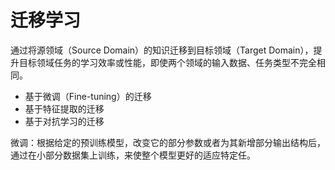 # 迁移学习

通过将源领域（Source Domain）的知识迁移到目标领域（Target Domain），提升目标领域任务的学习效率或性能，即使两个领域的输入数据、任务类型不完全相同。

* 基于微调（Fine-tuning）的迁移
* 基于特征提取的迁移 
* 基于对抗学习的迁移

微调：根据给定的预训练模型，改变它的部分参数或者为其新增部分输出结构后，通过在小部分数据集上训练，来使整个模型更好的适应特定任。
